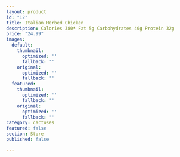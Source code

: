```yaml
---
layout: product
id: "12"
title: Italian Herbed Chicken
description: Calories 380* Fat 5g Carbohydrates 40g Protein 32g
price: "24.99"
images:
  default:
    thumbnail:
      optimized: ''
      fallback: ''
    original:
      optimized: ''
      fallback: ''
  featured:
    thumbnail:
      optimized: ''
      fallback: ''
    original:
      optimized: ''
      fallback: ''
category: cactuses
featured: false
section: Store
published: false

---
```

